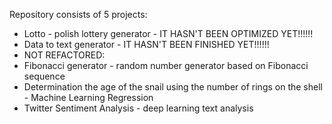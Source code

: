 Repository consists of 5 projects:
* Lotto - polish lottery generator - IT HASN'T BEEN OPTIMIZED YET!!!!!!
* Data to text generator - IT HASN'T BEEN FINISHED YET!!!!!!
* NOT REFACTORED:
* Fibonacci generator - random number generator based on Fibonacci sequence
* Determination the age of the snail using the number of rings on the shell - Machine Learning Regression 
* Twitter Sentiment Analysis - deep learning text analysis

